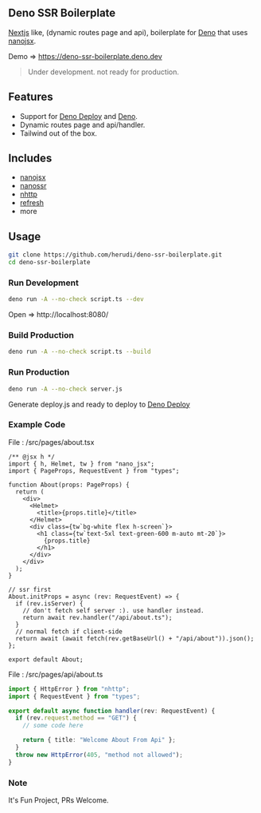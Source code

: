 ## Deno SSR Boilerplate

[Nextjs](https://nextjs.org/) like, (dynamic routes page and api), boilerplate
for [Deno](https://deno.land) that uses [nanojsx](https://nanojsx.io/).

Demo => https://deno-ssr-boilerplate.deno.dev

> Under development. not ready for production.

## Features

- Support for [Deno Deploy](https://deno.com/deploy) and
  [Deno](https://deno.land).
- Dynamic routes page and api/handler.
- Tailwind out of the box.

## Includes

- [nanojsx](https://nanojsx.io/)
- [nanossr](https://crux.land/nanossr@0.0.1)
- [nhttp](https://nhttp.deno.dev)
- [refresh](https://deno.land/x/refresh)
- more

## Usage

```bash
git clone https://github.com/herudi/deno-ssr-boilerplate.git
cd deno-ssr-boilerplate
```

### Run Development

```bash
deno run -A --no-check script.ts --dev
```

Open => http://localhost:8080/

### Build Production

```bash
deno run -A --no-check script.ts --build
```

### Run Production

```bash
deno run -A --no-check server.js
```

Generate deploy.js and ready to deploy to [Deno Deploy](https://deno.com/deploy)

### Example Code

File : /src/pages/about.tsx

```tsx
/** @jsx h */
import { h, Helmet, tw } from "nano_jsx";
import { PageProps, RequestEvent } from "types";

function About(props: PageProps) {
  return (
    <div>
      <Helmet>
        <title>{props.title}</title>
      </Helmet>
      <div class={tw`bg-white flex h-screen`}>
        <h1 class={tw`text-5xl text-green-600 m-auto mt-20`}>
          {props.title}
        </h1>
      </div>
    </div>
  );
}

// ssr first
About.initProps = async (rev: RequestEvent) => {
  if (rev.isServer) {
    // don't fetch self server :). use handler instead.
    return await rev.handler("/api/about.ts");
  }
  // normal fetch if client-side
  return await (await fetch(rev.getBaseUrl() + "/api/about")).json();
};

export default About;
```

File : /src/pages/api/about.ts

```ts
import { HttpError } from "nhttp";
import { RequestEvent } from "types";

export default async function handler(rev: RequestEvent) {
  if (rev.request.method == "GET") {
    // some code here

    return { title: "Welcome About From Api" };
  }
  throw new HttpError(405, "method not allowed");
}
```

### Note

It's Fun Project, PRs Welcome.

